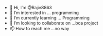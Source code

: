 - 👋 Hi, I’m @Rajiv8863
- 👀 I’m interested in ... programming
- 🌱 I’m currently learning ... Programming
- 💞️ I’m looking to collaborate on ...bca project
- 📫 How to reach me ...no way

<!---
Rajiv8863/Rajiv8863 is a ✨ special ✨ repository because its `README.md` (this file) appears on your GitHub profile.
You can click the Preview link to take a look at your changes.
--->
